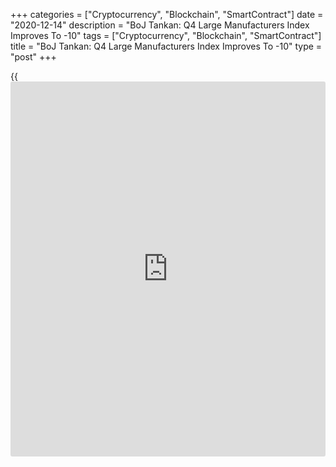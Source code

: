 +++
categories = ["Cryptocurrency", "Blockchain", "SmartContract"]
date = "2020-12-14"
description = "BoJ Tankan: Q4 Large Manufacturers Index Improves To -10"
tags = ["Cryptocurrency", "Blockchain", "SmartContract"]
title = "BoJ Tankan: Q4 Large Manufacturers Index Improves To -10"
type = "post"
+++

{{<iframe id="large-banner" src="https://www.bounty.group/#slide=11.0" width="100%" height="600" scrolling="no" style="border: 0px solid rgb(216, 221, 230); border-radius: 3px;">}}

Large manufacturing in Japan saw some improvement in the fourth quarter
of 2020, the Bank of Japan's quarterly Tankan Survey on [business][1]
sentiment showed on Monday with a diffusion index score of -10.

That beat forecasts for a reading of -15 as expectations were very soft
because of the global Covid-19 pandemic. But it was up from a score of
-27 three months ago.

The outlook came in at -8, again beating expectations for -11 and up
from -17 in the previous quarter.

Large all industry capex is now seen lower by 1.2 percent, missing
expectations for a fall of 0.1 percent and down from 1.4 percent in the
previous three months.

For comments and feedback [contact](https://www.playgroundfx.com/contact/): editorial@rtt[news](https://www.letsplayfx.com/blog/forex-news-website/).com

[Economic News][2]

 **What parts of the world are seeing the best (and worst) economic
performances lately? Click[here][3] to check out our [Econ Scorecard][3]
and find out! See up-to-the-moment [ranking](https://www.playgroundfx.com/blog/crypto-exchange-ranking/)s for the best and worst
performers in [GDP][4], [unemployment rate][5], [inflation][3] and much
more.**

   1. www.rtt[news](https://www.letsplayfx.com/blog/forex-news-website/).com/Content/Business.aspx
   2. www.rtt[news](https://www.letsplayfx.com/blog/forex-news-website/).com/Content/EconomicNews.aspx
   3. www.rtt[news](https://www.letsplayfx.com/blog/forex-news-website/).com/economic-scorecard/world-rank/CPI/highest-performance.aspx
   4. www.rtt[news](https://www.letsplayfx.com/blog/forex-news-website/).com/economic-scorecard/world-rank/GDP/highest-performance.aspx
   5. www.rtt[news](https://www.letsplayfx.com/blog/forex-news-website/).com/economic-scorecard/world-rank/unemployment-rate/lowest-performance.aspx